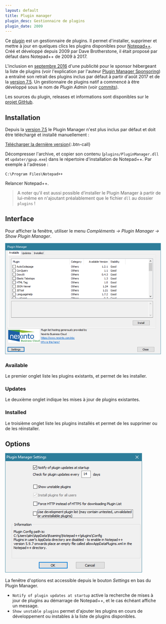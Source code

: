 ```yaml
---
layout: default
title: Plugin manager
plugin_desc: Gestionnaire de plugins
plugin_date: 2009
---
```

Ce [plugin](../plugins.md) est un gestionnaire de plugins. Il permet d'installer, supprimer et mettre à jour en quelques clics les plugins disponibles pour [Notepad++](../notepad++.md). Créé et développé depuis 2009 par Dave Brotherstone, il était proposé par défaut dans Notepad++ de 2009 à 2017.

L'inclusion en [septembre 2016](https://github.com/bruderstein/nppPluginManager/commit/63af96b59e7105047790bed016b71d2dd709dd55) d'une publicité pour le sponsor hébergeant la liste de plugins (voir l'explication par l'auteur [Plugin Manager Sponsoring](https://bruderste.in/npp/pm/sponsor/)) a entraîné son retrait des plugins inclus par défaut à partir d'août 2017 et de la [version 7.5](../historique-des-versions.md). Un gestionnaire de plugins natif a commencé à être développé sous le nom de *Plugin Admin* (voir [commits](https://github.com/notepad-plus-plus/notepad-plus-plus/search?q=Plugin+Admin&type=Commits&utf8=%E2%9C%93)).

Les sources du plugin, releases et informations sont disponibles sur le [projet GitHub](https://github.com/davegb3/nppPluginManager).

## Installation

Depuis la [version 7.5](historique-des-versions.md) le Plugin Manager n'est plus inclus par défaut et doit être téléchargé et installé manuellement :

[Télécharger la dernière version](https://github.com/bruderstein/nppPluginManager/releases){:.btn-call}

Décompresser l'archive, et copier son contenu (`plugins/PluginManager.dll` et `updater/gpup.exe`) dans le répertoire d'installation de Notepad++. Par exemple à l'adresse :

    C:\Program Files\Notepad++

Relancer Notepad++.

> A noter qu'il est aussi possible d’installer le Plugin Manager à partir de lui-même en n'ajoutant préalablement que le fichier `dll` au dossier `plugins` !

## Interface

Pour afficher la fenêtre, utiliser le menu *Compléments -> Plugin Manager -> Show Plugin Manager*.

![La fenêtre du Plugin Manager](/images/plugins/pluginmanager/npp_plugin_pluginmanager.png)

### Available

Le premier onglet liste les plugins existants, et permet de les installer.

### Updates

Le deuxième onglet indique les mises à jour de plugins existantes.

### Installed

Le troisième onglet liste les plugins installés et permet de les supprimer ou de les réinstaller.

## Options

![Paramètres du Plugin Manager](/images/plugins/pluginmanager/npp_plugin_pluginmanager_settings.png)

La fenêtre d'options est accessible depuis le bouton *Settings* en bas du Plugin Manager.

- `Notify of plugin updates at startup` active la recherche de mises à jour de plugins au démarrage de Notepad++, et le cas échéant affiche un message.
- `Show unstable plugins` permet d'ajouter les plugins en cours de développement ou instables à la liste de plugins disponibles.
